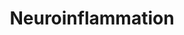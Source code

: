 ---
annotations:
- type: Pathway Ontology
  value: regulatory pathway pertinent to the brain
- type: Pathway Ontology
  value: stress response pathway
authors:
- Annabaya
- Marvin M2
- Egonw
description: Neuroinflammation is inflammation specific to parts of the central nervous
  system. It can be triggered by external or internal factors, such as UV damage,
  inflammatory cytokines and oxidative stress. Stress on the cell leads to activation
  of inflammatory response pathways that involve several transcription factors such
  as AP-1 and NFkB, which will lead to the transcription of several proteins and/or
  cytokines.
last-edited: 2020-09-08
organisms:
- Homo sapiens
redirect_from:
- /index.php/Pathway:WP4919
- /instance/WP4919
schema-jsonld:
- '@context': https://schema.org/
  '@id': https://wikipathways.github.io/pathways/WP4919.html
  '@type': Dataset
  creator:
    '@type': Organization
    name: WikiPathways
  description: Neuroinflammation is inflammation specific to parts of the central
    nervous system. It can be triggered by external or internal factors, such as UV
    damage, inflammatory cytokines and oxidative stress. Stress on the cell leads
    to activation of inflammatory response pathways that involve several transcription
    factors such as AP-1 and NFkB, which will lead to the transcription of several
    proteins and/or cytokines.
  keywords:
  - AKT
  - IL-1B
  - 'NO'
  - O2
  - NADPH
  - Nitrate
  - IKKα
  - H2O
  - Nitrite
  - p65
  - COX1
  - L-arginine
  - TLR4
  - TNF-α
  - MTOR
  - JNK
  - iNOS
  - COX2
  - Nitrate reductase
  - Ca2+
  - FOS
  - ROS
  - MAPK14
  - PI3K
  - IκBα
  - Calmodulin
  - NADP+
  - L-citrulline
  - JUN
  - p50
  license: CC0
  name: Neuroinflammation
seo: CreativeWork
title: Neuroinflammation
wpid: WP4919
---